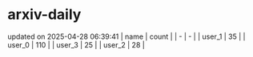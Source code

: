 # arxiv-daily
updated on 2025-04-28 06:39:41
| name | count |
| - | - |
| user_1 | 35 |
| user_0 | 110 |
| user_3 | 25 |
| user_2 | 28 |
